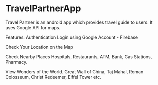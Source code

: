 # TravelPartnerApp

Travel Partner is an android app which
provides travel guide to users. It uses
Google API for maps.

Features:
Authentication
Login using Google Account - Firebase

Check Your Location on the Map

Check Nearby Places
Hospitals, Restaurants, ATM, Bank,
Gas Stations, Pharmacy.

View Wonders of the World.
Great Wall of China, Taj Mahal,
Roman Colosseum, Christ Redeemer,
Eiffel Tower etc.
